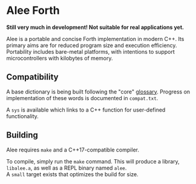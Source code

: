 # Alee Forth

**Still very much in development! Not suitable for real applications yet.**

Alee is a portable and concise Forth implementation in modern C++. Its primary aims are for reduced program size and execution efficiency. Portability includes bare-metal platforms, with intentions to support microcontrollers with kilobytes of memory.

## Compatibility

A base dictionary is being built following the "core" [glossary](https://forth-standard.org/standard/core). Progress on implementation of these words is documented in `compat.txt`.

A `sys` is available which links to a C++ function for user-defined functionality.

## Building

Alee requires `make` and a C++17-compatible compiler.

To compile, simply run the `make` command. This will produce a library, `libalee.a`, as well as a REPL binary named `alee`.  
A `small` target exists that optimizes the build for size.


